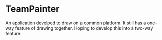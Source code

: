 # TeamPainter
An application develped to draw on a common platform. It still has a one-way feature of drawing together. Hoping to develop this into a two-way feature.
